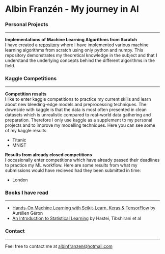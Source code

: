 # Albin Franzén - My journey in AI

### Personal Projects
------------------------------------------------------------------------------------------------------------------------------
**Implementations of Machine Learning Algorithms from Scratch**<br />
I have created a [repository](https://github.com/AlbinFranzen/ML-Algorithms-From-Scratch) where I have implemented various machine learning algorithms from scratch using only python and numpy. This repository demonstrates my theoretical knowledge in the subject and that I understand the underlying concepts behind the different algorithms in the field.



### Kaggle Competitions
------------------------------------------------------------------------------------------------------------------------------
**Competition results**<br />
I like to enter kaggle competitions to practice my current skills and learn about new bleeding-edge models and preprocessing techniques. The downside with kaggle is that the data is most often presented in clean datasets which is unrealistic compared to real-world data gathering and preparation. Therefore I only use kaggle as a supplement to my personal projects and to improve my modelling techniques. Here you can see some of my kaggle results:

- Titanic
- MNIST

**Results from already closed competitions**<br />
I occasionally enter competitions which have already passed their deadlines to practice my ML workflow. Here are some results from what my submissions would have recieved had they been submitted in time:

- London

### Books I have read
------------------------------------------------------------------------------------------------------------------------------

- [Hands-On Machine Learning with Scikit-Learn, Keras & TensorFlow](https://www.oreilly.com/library/view/hands-on-machine-learning/9781492032632/) by Aurélien Géron
- [An Introduction to Statistical Learning](https://www.springer.com/gp/book/9781461471370) by Hastei, Tibshirani et al

### Contact
------------------------------------------------------------------------------------------------------------------------------

Feel free to contact me at albinfranzen@hotmail.com

